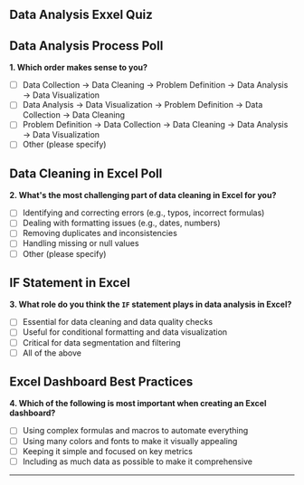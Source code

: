 ## Data Analysis Exxel Quiz

## Data Analysis Process Poll  
**1. Which order makes sense to you?**  
- [ ] Data Collection → Data Cleaning → Problem Definition → Data Analysis → Data Visualization  
- [ ] Data Analysis → Data Visualization → Problem Definition → Data Collection → Data Cleaning  
- [ ] Problem Definition → Data Collection → Data Cleaning → Data Analysis → Data Visualization  
- [ ] Other (please specify)

## Data Cleaning in Excel Poll  
**2. What's the most challenging part of data cleaning in Excel for you?**  
- [ ] Identifying and correcting errors (e.g., typos, incorrect formulas)  
- [ ] Dealing with formatting issues (e.g., dates, numbers)  
- [ ] Removing duplicates and inconsistencies  
- [ ] Handling missing or null values  
- [ ] Other (please specify)

## IF Statement in Excel  
**3. What role do you think the `IF` statement plays in data analysis in Excel?**  
- [ ] Essential for data cleaning and data quality checks  
- [ ] Useful for conditional formatting and data visualization  
- [ ] Critical for data segmentation and filtering  
- [ ] All of the above

## Excel Dashboard Best Practices  
**4. Which of the following is most important when creating an Excel dashboard?**  
- [ ] Using complex formulas and macros to automate everything  
- [ ] Using many colors and fonts to make it visually appealing  
- [ ] Keeping it simple and focused on key metrics  
- [ ] Including as much data as possible to make it comprehensive

 ---  
